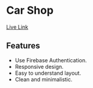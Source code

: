 # Car Shop

[Live Link](https://hotel-booking-fc964.web.app)
## Features
- Use Firebase Authentication.
- Responsive design.
- Easy to understand layout.
- Clean and minimalistic.
